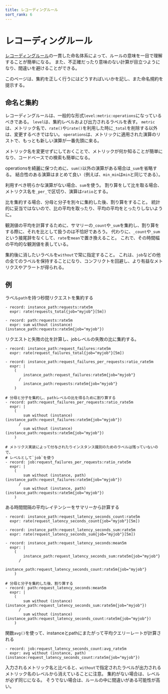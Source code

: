 ```yaml
---
title: レコーディングルール
sort_rank: 6
---
```


# レコーディングルール

[レコーディングルール](/ja/docs/prometheus/latest/configuration/recording_rules/)の一貫した命名体系によって、ルールの意味を一目で理解することが簡単になる。
また、不正確だったり意味のない計算が目立つようになり、間違いを避けることができる。

このページは、集約を正しく行うにはどうすればいいかを記し、また命名規約を提示する。

## 命名と集約

レコーディングルールは、一般的な形式`level:metric:operations`になっているべきである。
`level`は、集約レベルおよび出力されるラベルを表す。
`metric`は、メトリック名で、`rate()`や`irate()`を利用した時に`_total`を削除する以外は、変更するべきではない。
`operations`は、メトリックに適用された演算のリストで、もっとも新しい演算が一番先頭に来る。

メトリック名を変更せずにしておくことで、メトリックが何か知ることが簡単になり、コードベースでの検索も簡単になる。

operationsを綺麗に保つために、`sum()`以外の演算がある場合は`_sum`を省略する。
結合性のある演算はまとめて良い（例えば、`min_min`は`min`と同じである）。

利用すべき明らかな演算がない場合、`sum`を使う。
割り算をして比を取る場合、メトリクス名を`_per_`で区切り、演算は`ratio`とする。

比を集約する場合、分母と分子を別々に集約した後、割り算をすること。
統計的に妥当ではないので、比の平均を取ったり、平均の平均をとったりしないように。

観測値の平均を計算するために、サマリーの`_count`や`_sum`を集約し、割り算をする際に、それを比として扱うのは不恰好であろう。
代わりに、`_count`や`_sum`という接尾辞をなくして、`rate`を`mean`で置き換えること。
これで、その時間幅の平均的な観測値を表している。

集約後に消したいラベルを`without`で常に指定すること。
これは、`job`などの他の全てのラベルを保持することになり、コンフリクトを回避し、より有益なメトリクスやアラートが得られる。

## 例

ラベル`path`を持つ秒間リクエストを集約する

```
- record: instance_path:requests:rate5m
  expr: rate(requests_total{job="myjob"}[5m])

- record: path:requests:rate5m
  expr: sum without (instance)(instance_path:requests:rate5m{job="myjob"})
```

リクエストと失敗の比を計算し、jobレベルの失敗の比に集約する。

```
- record: instance_path:request_failures:rate5m
  expr: rate(request_failures_total{job="myjob"}[5m])

- record: instance_path:request_failures_per_requests:ratio_rate5m
  expr: |
    (
        instance_path:request_failures:rate5m{job="myjob"}
      /
        instance_path:requests:rate5m{job="myjob"}
    )

# 分母と分子を集約し、pathレベルの比を得るために割り算する
- record: path:request_failures_per_requests:ratio_rate5m
  expr: |
    (
        sum without (instance)(instance_path:request_failures:rate5m{job="myjob"})
      /
        sum without (instance)(instance_path:requests:rate5m{job="myjob"})
    )

# メトリクス実装によって付与されたりインスタンス識別のためのラベルは残っていないので、
# レベルとして`job`を使う
- record: job:request_failures_per_requests:ratio_rate5m
  expr: |
    (
        sum without (instance, path)(instance_path:request_failures:rate5m{job="myjob"})
      /
        sum without (instance, path)(instance_path:requests:rate5m{job="myjob"})
    )
```

ある時間間隔の平均レイテンシーをサマリーから計算する

```
- record: instance_path:request_latency_seconds_count:rate5m
  expr: rate(request_latency_seconds_count{job="myjob"}[5m])

- record: instance_path:request_latency_seconds_sum:rate5m
  expr: rate(request_latency_seconds_sum{job="myjob"}[5m])

- record: instance_path:request_latency_seconds:mean5m
  expr: |
    (
        instance_path:request_latency_seconds_sum:rate5m{job="myjob"}
      /
        instance_path:request_latency_seconds_count:rate5m{job="myjob"}
    )

# 分母と分子を集約した後、割り算する
- record: path:request_latency_seconds:mean5m
  expr: |
    (
        sum without (instance)(instance_path:request_latency_seconds_sum:rate5m{job="myjob"})
      /
        sum without (instance)(instance_path:request_latency_seconds_count:rate5m{job="myjob"})
    )
```

関数`avg()`を使って、instanceとpathにまたがって平均クエリーレートが計算される

```
- record: job:request_latency_seconds_count:avg_rate5m
  expr: avg without (instance, path)(instance:request_latency_seconds_count:rate5m{job="myjob"})
```

入力されるメトリック名と比べると、`without`で指定されたラベルが出力されるメトリック名のレベルから消えていることに注意。
集約がない場合は、レベルが必ず同じになる。
そうでない場合は、ルールの中に間違いがある可能性が高い。
